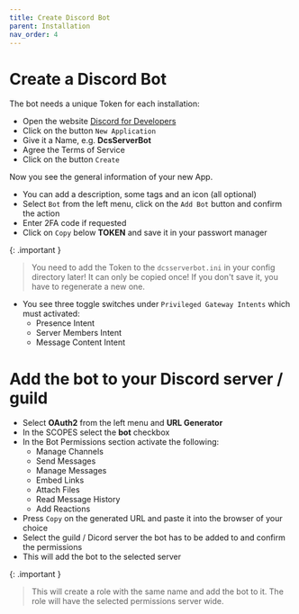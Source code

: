 ```yaml
---
title: Create Discord Bot
parent: Installation
nav_order: 4
---
```


# Create a Discord Bot

The bot needs a unique Token for each installation:
- Open the website [Discord for Developers]
- Click on the button `New Application`
- Give it a Name, e.g. **DcsServerBot**
- Agree the Terms of Service
- Click on the button `Create`

Now you see the general information of your new App.
- You can add a description, some tags and an icon (all optional)
- Select `Bot` from the left menu, click on the `Add Bot` button and confirm the action
- Enter 2FA code if requested
- Click on `Copy` below **TOKEN** and save it in your passwort manager

{: .important }
> You need to add the Token to the `dcsserverbot.ini` in your config directory later!
> It can only be copied once! If you don't save it, you have to regenerate a new one.

- You see three toggle switches under `Privileged Gateway Intents` which must activated:
  - Presence Intent
  - Server Members Intent
  - Message Content Intent

# Add the bot to your Discord server / guild

- Select **OAuth2** from the left menu and **URL Generator**
- In the SCOPES select the **bot** checkbox
- In the Bot Permissions section activate the following:
  - Manage Channels
  - Send Messages
  - Manage Messages
  - Embed Links
  - Attach Files
  - Read Message History
  - Add Reactions
- Press `Copy` on the generated URL and paste it into the browser of your choice
- Select the guild / Dicord server the bot has to be added to and confirm the permissions
- This will add the bot to the selected server

{: .important }
> This will create a role with the same name and add the bot to it.
> The role will have the selected permissions server wide.

[Discord for Developers]: http://discord.com/developers
